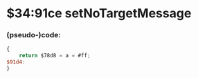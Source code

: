 ﻿
# $34:91ce setNoTargetMessage



### (pseudo-)code:
```js
{
	return $78d8 = a = #ff;
$91d4:
}
```



